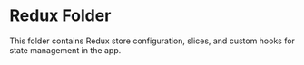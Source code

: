 # Redux Folder
 
This folder contains Redux store configuration, slices, and custom hooks for state management in the app. 
